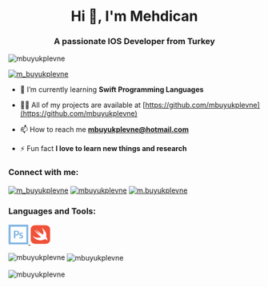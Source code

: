 
<h1 align="center">Hi 👋, I'm Mehdican</h1>
<h3 align="center">A passionate IOS Developer from Turkey</h3>

<p align="left"> <img src="https://komarev.com/ghpvc/?username=mbuyukplevne&label=Profile%20views&color=0e75b6&style=flat" alt="mbuyukplevne" /> </p>

<p align="left"> <a href="https://twitter.com/m_buyukplevne" target="blank"><img src="https://img.shields.io/twitter/follow/m_buyukplevne?logo=twitter&style=for-the-badge" alt="m_buyukplevne" /></a> </p>

- 🌱 I’m currently learning **Swift Programming Languages**

- 👨‍💻 All of my projects are available at [https://github.com/mbuyukplevne](https://github.com/mbuyukplevne)

- 📫 How to reach me **mbuyukplevne@hotmail.com**

- ⚡ Fun fact **I love to learn new things and research**

<h3 align="left">Connect with me:</h3>
<p align="left">
<a href="https://twitter.com/m_buyukplevne" target="blank"><img align="center" src="https://raw.githubusercontent.com/rahuldkjain/github-profile-readme-generator/master/src/images/icons/Social/twitter.svg" alt="m_buyukplevne" height="30" width="40" /></a>
<a href="https://linkedin.com/in/mbuyukplevne" target="blank"><img align="center" src="https://raw.githubusercontent.com/rahuldkjain/github-profile-readme-generator/master/src/images/icons/Social/linked-in-alt.svg" alt="mbuyukplevne" height="30" width="40" /></a>
<a href="https://instagram.com/m.buyukplevne" target="blank"><img align="center" src="https://raw.githubusercontent.com/rahuldkjain/github-profile-readme-generator/master/src/images/icons/Social/instagram.svg" alt="m.buyukplevne" height="30" width="40" /></a>
</p>

<h3 align="left">Languages and Tools:</h3>
<p align="left"> <a href="https://www.photoshop.com/en" target="_blank" rel="noreferrer"> <img src="https://raw.githubusercontent.com/devicons/devicon/master/icons/photoshop/photoshop-line.svg" alt="photoshop" width="40" height="40"/> </a> <a href="https://developer.apple.com/swift/" target="_blank" rel="noreferrer"> <img src="https://raw.githubusercontent.com/devicons/devicon/master/icons/swift/swift-original.svg" alt="swift" width="40" height="40"/> </a> </p>

<p><img align="left" src="https://github-readme-stats.vercel.app/api/top-langs?username=mbuyukplevne&show_icons=true&locale=en&layout=compact" alt="mbuyukplevne" /></p>

<p>&nbsp;<img align="center" src="https://github-readme-stats.vercel.app/api?username=mbuyukplevne&show_icons=true&locale=en" alt="mbuyukplevne" /></p>

<p><img align="center" src="https://github-readme-streak-stats.herokuapp.com/?user=mbuyukplevne&" alt="mbuyukplevne" /></p>

